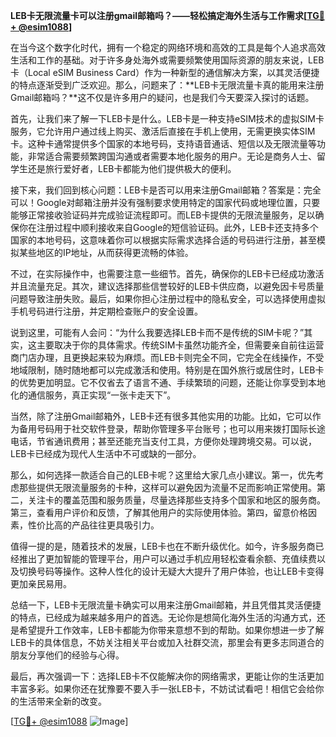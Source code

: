 **LEB卡无限流量卡可以注册gmail邮箱吗？——轻松搞定海外生活与工作需求[[TG💪+ @esim1088](https://t.me/s/esim1088)]**

在当今这个数字化时代，拥有一个稳定的网络环境和高效的工具是每个人追求高效生活和工作的基础。对于许多身处海外或需要频繁使用国际资源的朋友来说，LEB卡（Local eSIM Business Card）作为一种新型的通信解决方案，以其灵活便捷的特点逐渐受到广泛欢迎。那么，问题来了：**LEB卡无限流量卡真的能用来注册Gmail邮箱吗？**这不仅是许多用户的疑问，也是我们今天要深入探讨的话题。

首先，让我们来了解一下LEB卡是什么。LEB卡是一种支持eSIM技术的虚拟SIM卡服务，它允许用户通过线上购买、激活后直接在手机上使用，无需更换实体SIM卡。这种卡通常提供多个国家的本地号码，支持语音通话、短信以及无限流量等功能，非常适合需要频繁跨国沟通或者需要本地化服务的用户。无论是商务人士、留学生还是旅行爱好者，LEB卡都能为他们提供极大的便利。

接下来，我们回到核心问题：LEB卡是否可以用来注册Gmail邮箱？答案是：完全可以！Google对邮箱注册并没有强制要求使用特定的国家代码或地理位置，只要能够正常接收验证码并完成验证流程即可。而LEB卡提供的无限流量服务，足以确保你在注册过程中顺利接收来自Google的短信验证码。此外，LEB卡还支持多个国家的本地号码，这意味着你可以根据实际需求选择合适的号码进行注册，甚至模拟某些地区的IP地址，从而获得更流畅的体验。

不过，在实际操作中，也需要注意一些细节。首先，确保你的LEB卡已经成功激活并且流量充足。其次，建议选择那些信誉较好的LEB卡供应商，以避免因卡号质量问题导致注册失败。最后，如果你担心注册过程中的隐私安全，可以选择使用虚拟手机号码进行注册，并定期检查账户的安全设置。

说到这里，可能有人会问：“为什么我要选择LEB卡而不是传统的SIM卡呢？”其实，这主要取决于你的具体需求。传统SIM卡虽然功能齐全，但需要亲自前往运营商门店办理，且更换起来较为麻烦。而LEB卡则完全不同，它完全在线操作，不受地域限制，随时随地都可以完成激活和使用。特别是在国外旅行或居住时，LEB卡的优势更加明显。它不仅省去了语言不通、手续繁琐的问题，还能让你享受到本地化的通信服务，真正实现“一张卡走天下”。

当然，除了注册Gmail邮箱外，LEB卡还有很多其他实用的功能。比如，它可以作为备用号码用于社交软件登录，帮助你管理多平台账号；也可以用来拨打国际长途电话，节省通讯费用；甚至还能充当支付工具，方便你处理跨境交易。可以说，LEB卡已经成为现代人生活中不可或缺的一部分。

那么，如何选择一款适合自己的LEB卡呢？这里给大家几点小建议。第一，优先考虑那些提供无限流量服务的卡种，这样可以避免因为流量不足而影响正常使用。第二，关注卡的覆盖范围和服务质量，尽量选择那些支持多个国家和地区的服务商。第三，查看用户评价和反馈，了解其他用户的实际使用体验。第四，留意价格因素，性价比高的产品往往更具吸引力。

值得一提的是，随着技术的发展，LEB卡也在不断升级优化。如今，许多服务商已经推出了更加智能的管理平台，用户可以通过手机应用轻松查看余额、充值续费以及切换号码等操作。这种人性化的设计无疑大大提升了用户体验，也让LEB卡变得更加亲民易用。

总结一下，LEB卡无限流量卡确实可以用来注册Gmail邮箱，并且凭借其灵活便捷的特点，已经成为越来越多用户的首选。无论你是想简化海外生活的沟通方式，还是希望提升工作效率，LEB卡都能为你带来意想不到的帮助。如果你想进一步了解LEB卡的具体信息，不妨关注相关平台或加入社群交流，那里会有更多志同道合的朋友分享他们的经验与心得。

最后，再次强调一下：选择LEB卡不仅能解决你的网络需求，更能让你的生活更加丰富多彩。如果你还在犹豫要不要入手一张LEB卡，不妨试试看吧！相信它会给你的生活带来全新的改变。

[[TG💪+ @esim1088](https://t.me/s/esim1088) ![Image](https://i.postimg.cc/4NQfJmqS/Snipaste-2025-05-13-00-14-12.png)]